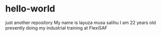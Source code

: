 # hello-world
just another repository
My name is layuza musa salihu
I am 22 years old 
presently doing my industrial training at FlexiSAF
